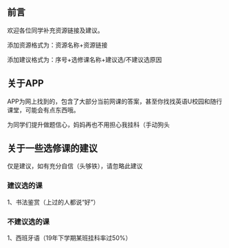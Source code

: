 ## 前言

欢迎各位同学补充资源链接及建议。

添加资源格式为：资源名称+资源链接

添加建议格式为：序号+选修课名称+建议选/不建议选原因

## 关于APP

APP为网上找到的，包含了大部分当前网课的答案，甚至你找找英语U校园和随行课堂，可能会有点东西哦。

为同学们提升做题信心，妈妈再也不用担心我挂科（手动狗头

## 关于一些选修课的建议

仅是建议，如有充分自信（头够铁），请忽略此建议

### 建议选的课

1、书法鉴赏（上过的人都说“好”）

### 不建议选的课

1、西班牙语（19年下学期某班挂科率过50%）